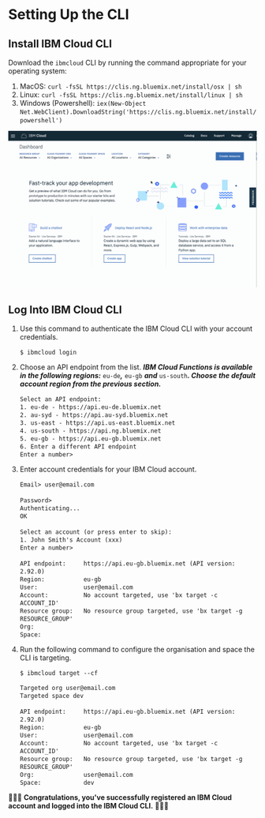 # Setting Up the CLI

## Install IBM Cloud CLI

Download the `ibmcloud` CLI by running the command appropriate for your operating system:

1. MacOS: `curl -fsSL https://clis.ng.bluemix.net/install/osx | sh`
2. Linux: `curl -fsSL https://clis.ng.bluemix.net/install/linux | sh`
3. Windows \(Powershell\): `iex(New-Object Net.WebClient).DownloadString('https://clis.ng.bluemix.net/install/powershell')`

![Registration page](../../.gitbook/assets/docs.gif)

## Log Into IBM Cloud CLI

1. Use this command to authenticate the IBM Cloud CLI with your account credentials.

   ```text
   $ ibmcloud login
   ```

2. Choose an API endpoint from the list. _**IBM Cloud Functions is available in the following regions:**_ `eu-de`_**,**_ `eu-gb` _**and**_ `us-south`_**. Choose the default account region from the previous section.**_

   ```text
   Select an API endpoint:
   1. eu-de - https://api.eu-de.bluemix.net
   2. au-syd - https://api.au-syd.bluemix.net
   3. us-east - https://api.us-east.bluemix.net
   4. us-south - https://api.ng.bluemix.net
   5. eu-gb - https://api.eu-gb.bluemix.net
   6. Enter a different API endpoint
   Enter a number>
   ```

3. Enter account credentials for your IBM Cloud account.

   ```text
   Email> user@email.com

   Password>
   Authenticating...
   OK

   Select an account (or press enter to skip):
   1. John Smith's Account (xxx)
   Enter a number>

   API endpoint:     https://api.eu-gb.bluemix.net (API version: 2.92.0)
   Region:           eu-gb
   User:             user@email.com
   Account:          No account targeted, use 'bx target -c ACCOUNT_ID'
   Resource group:   No resource group targeted, use 'bx target -g RESOURCE_GROUP'
   Org:
   Space:
   ```

4. Run the following command to configure the organisation and space the CLI is targeting.

   ```text
   $ ibmcloud target --cf
   ```

   ```text
   Targeted org user@email.com
   Targeted space dev

   API endpoint:     https://api.eu-gb.bluemix.net (API version: 2.92.0)
   Region:           eu-gb
   User:             user@email.com
   Account:          No account targeted, use 'bx target -c ACCOUNT_ID'
   Resource group:   No resource group targeted, use 'bx target -g RESOURCE_GROUP'
   Org:              user@email.com
   Space:            dev
   ```

🎉🎉🎉 **Congratulations, you've successfully registered an IBM Cloud account and logged into the IBM Cloud CLI.** 🎉🎉🎉

